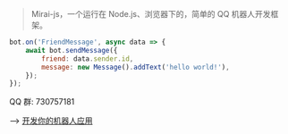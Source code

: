 > Mirai-js，一个运行在 Node.js、浏览器下的，简单的 QQ 机器人开发框架。

```js
bot.on('FriendMessage', async data => {
    await bot.sendMessage({
        friend: data.sender.id,
        message: new Message().addText('hello world!'),
    });
});
```

QQ 群: 730757181

--> [开发你的机器人应用](v2.x/Preparation)
